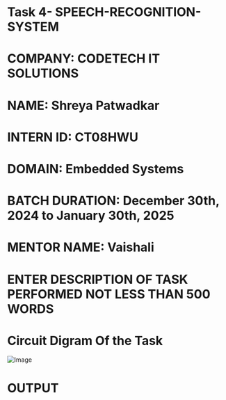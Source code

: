 # Task 4- SPEECH-RECOGNITION-SYSTEM
# COMPANY: CODETECH IT SOLUTIONS
# NAME: Shreya Patwadkar
# INTERN ID: CT08HWU
# DOMAIN: Embedded Systems
# BATCH DURATION: December 30th, 2024 to January 30th, 2025
# MENTOR NAME: Vaishali
# ENTER DESCRIPTION OF TASK PERFORMED NOT LESS THAN 500 WORDS
# Circuit Digram Of the Task
![Image](https://github.com/user-attachments/assets/76617d6b-7e9e-4962-80bf-432fa2a94067)

# OUTPUT
